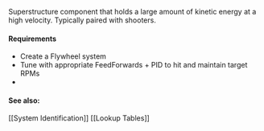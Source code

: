 Superstructure component that holds a large amount of kinetic energy at a high velocity. Typically paired with shooters.

#### Requirements
- Create a Flywheel system
- Tune with appropriate FeedForwards + PID to hit and maintain target RPMs 
- 

#### See also:
[[System Identification]]
[[Lookup Tables]]